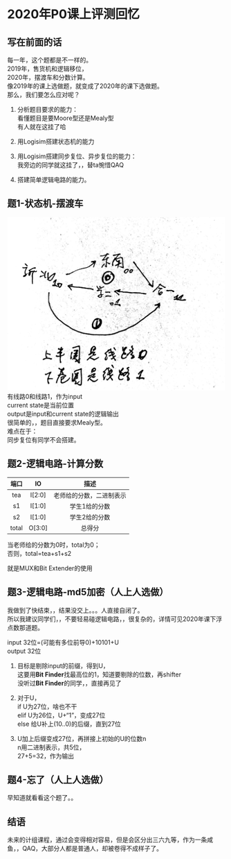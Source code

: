 # 2020年P0课上评测回忆

## 写在前面的话

每一年，这个题都是不一样的。  
2019年，售货机和逻辑移位，  
2020年，摆渡车和分数计算。  
像2019年的课上选做题，就变成了2020年的课下选做题。  
那么，我们要怎么应对呢？

1. 分析题目要求的能力：  
看懂题目是要Moore型还是Mealy型  
有人就在这挂了哈

2. 用Logisim搭建状态机的能力

3. 用Logisim搭建同步复位、异步复位的能力：  
我旁边的同学就这挂了，，替ta惋惜QAQ

4. 搭建简单逻辑电路的能力。

## 题1-状态机-摆渡车

![bus](/img/P0/bus.JPG)
有线路0和线路1，作为input  
current state是当前位置  
output是input和current state的逻辑输出  
很简单的，，题目直接要求Mealy型。  
难点在于：  
同步复位有同学不会搭建。

## 题2-逻辑电路-计算分数

|端口|IO|描述|
|:---:|:---:|:---:|
|tea|I[2:0]|老师给的分数，二进制表示|
|s1|I[1:0]|学生1给的分数|
|s2|I[1:0]|学生2给的分数|
|total|O[3:0]|总得分|

当老师给的分数为0时，total为0；  
否则，total=tea+s1+s2

就是MUX和Bit Extender的使用

## 题3-逻辑电路-md5加密（人上人选做）

我做到了快结束，，结果没交上。。。人直接自闭了。  
所以我建议同学们，，不要轻易碰逻辑电路，，很复杂的，详情可见2020年课下浮点数那道题。  

input 32位=(可能有多位前导0)+10101+U  
output 32位

1. 目标是剔除input的前缀，得到U，  
这要用**Bit Finder**找最高位的1，知道要剔除的位数，再shifter  
没听过**Bit Finder**的同学，，直接再见了

2. 对于U，  
if U为27位，啥也不干  
elif U为26位，U+“1”，变成27位  
else 给U补上(10..0)的后缀，直到27位

3. U加上后缀变成27位，再拼接上初始的U的位数n  
n用二进制表示，共5位，  
27+5=32，作为输出

## 题4-忘了（人上人选做）

早知道就看看这个题了。。

## 结语

未来的计组课程，通过会变得相对容易，但是会区分出三六九等，作为一条咸鱼，，QAQ，大部分人都是普通人，却被卷得不成样子了。
